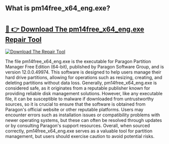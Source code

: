 ## What is pm14free_x64_eng.exe? 

# <h2><a href="https://exedetect.com/download.php?pm14free_x64_eng.exe">🔗 👉 Download The pm14free_x64_eng.exe Repair Tool</a></h2>

[![Download The Repair Tool](https://exedetect.com/download-button.jpg)](https://exedetect.com/download.php?pm14free_x64_eng.exe)

The file pm14free_x64_eng.exe is the executable for Paragon Partition Manager Free Edition (64-bit), published by Paragon Software Group, and is version 12.0.0.49974. This software is designed to help users manage their hard drive partitions, allowing for operations such as resizing, creating, and deleting partitions without data loss. Generally, pm14free_x64_eng.exe is considered safe, as it originates from a reputable publisher known for providing reliable disk management solutions. However, like any executable file, it can be susceptible to malware if downloaded from untrustworthy sources, so it is crucial to ensure that the software is obtained from Paragon's official website or other reputable platforms. Users may encounter errors such as installation issues or compatibility problems with newer operating systems, but these can often be resolved through updates or by consulting Paragon's support resources. Overall, when sourced correctly, pm14free_x64_eng.exe serves as a valuable tool for partition management, but users should exercise caution to avoid potential risks.